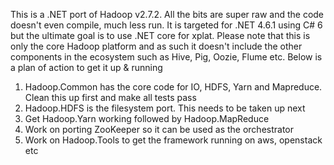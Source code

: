 This is a .NET port of Hadoop v2.7.2. All the bits are super raw and the code doesn't even compile, much less run. It is targeted for .NET 4.6.1 using C# 6 but the ultimate goal is to use .NET core for xplat. Please note that this is only the core Hadoop platform and as such it doesn't include the other components in the ecosystem such as Hive, Pig, Oozie, Flume etc. Below is a plan of action to get it up & running

1. Hadoop.Common has the core code for IO, HDFS, Yarn and Mapreduce. Clean this up first and make all tests pass
2. Hadoop.HDFS is the filesystem port. This needs to be taken up next
3. Get Hadoop.Yarn working followed by Hadoop.MapReduce
4. Work on porting ZooKeeper so it can be used as the orchestrator
5. Work on Hadoop.Tools to get the framework running on aws, openstack etc